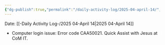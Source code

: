 ```yaml
---
{"dg-publish":true,"permalink":"/daily-activity-log/2025-04-april-14/","noteIcon":"","created":"2025-04-14T10:28:05.037-05:00"}
---
```


Date: [[-Daily Activity Log-/2025 04-April 14\|2025 04-April 14]]

- Computer login issue: Error code CAA50021. Quick Assist with Jesus at CoM IT.